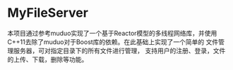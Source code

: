 # MyFileServer
本项目通过参考muduo实现了一个基于Reactor模型的多线程网络库，并使用C++11去除了muduo对于Boost库的依赖。在此基础上实现了一个简单的
文件管理服务器，可对指定目录下的所有文件进行管理， 支持用户的注册、登录，文件的上传、下载，删除等功能。

